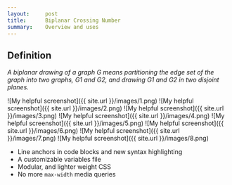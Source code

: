 ```yaml
---
layout:     post
title:      Biplanar Crossing Number
summary:    Overview and uses
---
```


## Definition

_A biplanar drawing of a graph G means partitioning the edge set of the graph into two
graphs, G1 and G2, and drawing G1 and G2 in two disjoint planes._

![My helpful screenshot]({{ site.url }}/images/1.png)
![My helpful screenshot]({{ site.url }}/images/2.png)
![My helpful screenshot]({{ site.url }}/images/3.png)
![My helpful screenshot]({{ site.url }}/images/4.png)
![My helpful screenshot]({{ site.url }}/images/5.png)
![My helpful screenshot]({{ site.url }}/images/6.png)
![My helpful screenshot]({{ site.url }}/images/7.png)
![My helpful screenshot]({{ site.url }}/images/8.png)

* Line anchors in code blocks and new syntax highlighting
* A customizable variables file
* Modular, and lighter weight CSS
* No more `max-width` media queries
